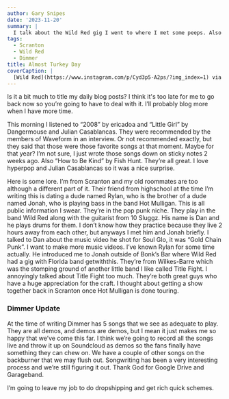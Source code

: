 ```yaml
---
author: Gary Snipes
date: '2023-11-20'
summary: |
  I talk about the Wild Red gig I went to where I met some peeps. Also Dimmer updates. 
tags: 
  - Scranton
  - Wild Red
  - Dimmer
title: Almost Turkey Day
coverCaption: |
  [Wild Red](https://www.instagram.com/p/Cyd3p5-A2ps/?img_index=1) via IG
---
```


Is it a bit much to title my daily blog posts? I think it's too late for me to go back now so you’re going to have to deal with it. I’ll probably blog more when I have more time. 

This morning I listened to “2008” by ericadoa and “Little Girl” by Dangermouse and Julian Casablancas. They were recommended by the members of Waveform in an interview. Or not recommended exactly, but they said that those were those favorite songs at that moment. Maybe for that year? I’m not sure, I just wrote those songs down on sticky notes 2 weeks ago. Also “How to Be Kind” by Fish Hunt. They’re all great. I love hyperpop and Julian Casablancas so it was a nice surprise. 

Here is some lore. I’m from Scranton and my old roommates are too although a different part of it. Their friend from highschool at the time I’m writing this is dating a dude named Rylan, who is the brother of a dude named Jonah, who is playing bass in the band Hot Mulligan. This is all public information I swear. They’re in the pop punk niche. They play in the band Wild Red along with the guitarist from 10 Sluggz. His name is Dan and he plays drums for them. I don’t know how they practice because they live 2 hours away from each other, but anyways I met him and Jonah briefly. I talked to Dan about the music video he shot for Soul Glo, it was “Gold Chain Punk”. I want to make more music videos. I’ve known Rylan for some time actually. He introduced me to Jonah outside of Bonk’s Bar where Wild Red had a gig with Florida band getwiththis. They’re from Wilkes-Barre which was the stomping ground of another little band I like called Title Fight. I annoyingly talked about Title Fight too much. They’re both great guys who have a huge appreciation for the craft. I thought about getting a show together back in Scranton once Hot Mulligan is done touring. 
### Dimmer Update
At the time of writing Dimmer has 5 songs that we see as adequate to play. They are all demos, and demos are demos, but I mean it just makes me so happy that we’ve come this far. I think we’re going to record all the songs live and throw it up on Soundcloud as demos so the fans finally have something they can chew on. We have a couple of other songs on the backburner that we may flush out. Songwriting has been a very interesting process and we’re still figuring it out. Thank God for Google Drive and Garageband. 

I’m going to leave my job to do dropshipping and get rich quick schemes. 

